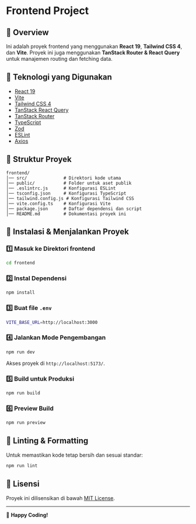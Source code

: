 # Frontend Project

## 📌 Overview

Ini adalah proyek frontend yang menggunakan **React 19**, **Tailwind CSS 4**, dan **Vite**. Proyek ini juga menggunakan **TanStack Router & React Query** untuk manajemen routing dan fetching data.

## 🚀 Teknologi yang Digunakan

- [React 19](https://react.dev/)
- [Vite](https://vitejs.dev/)
- [Tailwind CSS 4](https://tailwindcss.com/)
- [TanStack React Query](https://tanstack.com/query)
- [TanStack Router](https://tanstack.com/router)
- [TypeScript](https://www.typescriptlang.org/)
- [Zod](https://zod.dev/)
- [ESLint](https://eslint.org/)
- [Axios](https://axios-http.com/)

## 📂 Struktur Proyek

```
frontend/
│── src/              # Direktori kode utama
│── public/           # Folder untuk aset publik
│── .eslintrc.js      # Konfigurasi ESLint
│── tsconfig.json     # Konfigurasi TypeScript
│── tailwind.config.js # Konfigurasi Tailwind CSS
│── vite.config.ts    # Konfigurasi Vite
│── package.json      # Daftar dependensi dan script
│── README.md         # Dokumentasi proyek ini
```

## 🔧 Instalasi & Menjalankan Proyek

### 1️⃣ Masuk ke Direktori frontend

```sh
cd frontend
```

### 2️⃣ Instal Dependensi

```sh
npm install
```

### 3️⃣ Buat file `.env`

```sh
VITE_BASE_URL=http://localhost:3000
```

### 4️⃣ Jalankan Mode Pengembangan

```sh
npm run dev
```

Akses proyek di `http://localhost:5173/`.

### 5️⃣ Build untuk Produksi

```sh
npm run build
```

### 6️⃣ Preview Build

```sh
npm run preview
```

## 📏 Linting & Formatting

Untuk memastikan kode tetap bersih dan sesuai standar:

```sh
npm run lint
```

## 📜 Lisensi

Proyek ini dilisensikan di bawah [MIT License](LICENSE).

---

🚀 **Happy Coding!**
